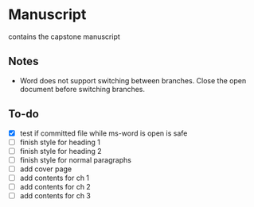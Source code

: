 # Manuscript

contains the capstone manuscript


## Notes

* Word does not support switching between branches. Close the open document before switching branches.

## To-do

- [x] test if committed file while ms-word is open is safe
- [ ] finish style for heading 1
- [ ] finish style for heading 2
- [ ] finish style for normal paragraphs
- [ ] add cover page
- [ ] add contents for ch 1
- [ ] add contents for ch 2
- [ ] add contents for ch 3